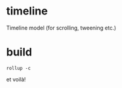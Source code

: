 # timeline
Timeline model (for scrolling, tweening etc.)


# build
```shell
rollup -c
```
et voilà!
